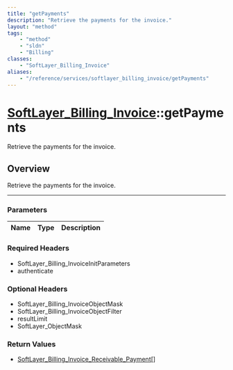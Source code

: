 ```yaml
---
title: "getPayments"
description: "Retrieve the payments for the invoice."
layout: "method"
tags:
    - "method"
    - "sldn"
    - "Billing"
classes:
    - "SoftLayer_Billing_Invoice"
aliases:
    - "/reference/services/softlayer_billing_invoice/getPayments"
---
```

# [SoftLayer_Billing_Invoice](/reference/services/SoftLayer_Billing_Invoice)::getPayments


Retrieve the payments for the invoice.


## Overview 
Retrieve the payments for the invoice.

-----

### Parameters 
|Name | Type | Description |
| --- | --- | --- |


### Required Headers
* SoftLayer_Billing_InvoiceInitParameters
* authenticate


### Optional Headers
* SoftLayer_Billing_InvoiceObjectMask
* SoftLayer_Billing_InvoiceObjectFilter
* resultLimit
* SoftLayer_ObjectMask

### Return Values
* <a href='/reference/datatypes/SoftLayer_Billing_Invoice_Receivable_Payment'>SoftLayer_Billing_Invoice_Receivable_Payment[] </a>




